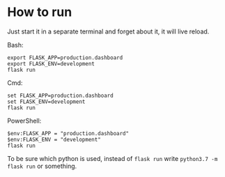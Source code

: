 # How to run

Just start it in a separate terminal and forget about it, it will live reload.

Bash:
```
export FLASK_APP=production.dashboard
export FLASK_ENV=development
flask run
```

Cmd:
```
set FLASK_APP=production.dashboard
set FLASK_ENV=development
flask run
```

PowerShell:
```
$env:FLASK_APP = "production.dashboard"
$env:FLASK_ENV = "development"
flask run
```

To be sure which python is used, instead of `flask run`
write `python3.7 -m flask run` or something.
